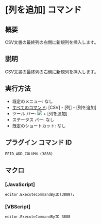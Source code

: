 # \[列を追加\] コマンド

## 概要

CSV文書の最終列の右側に新規列を挿入します。

## 説明

CSV文書の最終列の右側に新規列を挿入します。

## 実行方法

- 既定のメニュー: なし
- [すべてのコマンド](../../glossary/allcommands): \[CSV\] - \[列\] - \[列を追加\]
- ツール バー: ![](../../images/columns_separators..png) \+ \[列を追加\]
- ステータス バー: なし
- 既定のショートカット: なし

## プラグイン コマンド ID

```
EEID_ADD_COLUMN (3888)
```

## マクロ

### \[JavaScript\]

```
editor.ExecuteCommandByID(3888);
```

### \[VBScript\]

```
editor.ExecuteCommandByID 3888
```

